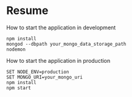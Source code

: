 # Resume

How to start the application in development

    npm install
    mongod --dbpath your_mongo_data_storage_path
    nodemon

How to start the application in production

    SET NODE_ENV=production
    SET MONGO_URI=your_mongo_uri
    npm install
    npm start
